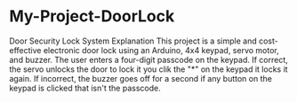 # My-Project-DoorLock
Door Security Lock System Explanation
This project is a simple and cost-effective electronic door lock using an Arduino, 4x4 keypad, servo motor, and buzzer. The user enters a four-digit passcode on the keypad. If correct, the servo unlocks the door to lock it you clik the "*" on the keypad it locks it again. If incorrect, the buzzer goes off for a second if any button on the keypad is clicked that isn't the passcode.
